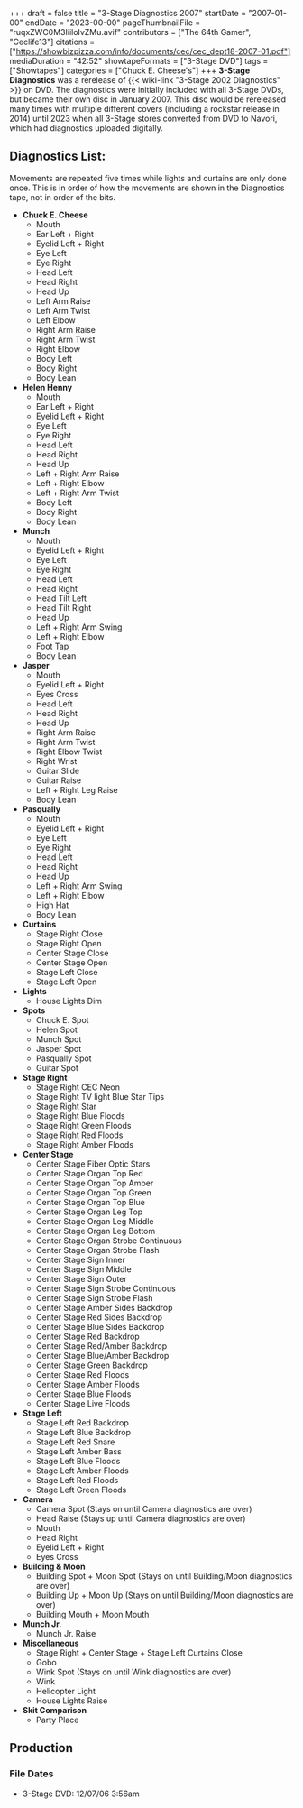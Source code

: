 +++
draft = false
title = "3-Stage Diagnostics 2007"
startDate = "2007-01-00"
endDate = "2023-00-00"
pageThumbnailFile = "ruqxZWC0M3IiiloIvZMu.avif"
contributors = ["The 64th Gamer", "Ceclife13"]
citations = ["https://showbizpizza.com/info/documents/cec/cec_dept18-2007-01.pdf"]
mediaDuration = "42:52"
showtapeFormats = ["3-Stage DVD"]
tags = ["Showtapes"]
categories = ["Chuck E. Cheese's"]
+++
**3-Stage Diagnostics** was a rerelease of {{< wiki-link "3-Stage 2002 Diagnostics" >}} on DVD. The diagnostics were initially included with all 3-Stage DVDs, but became their own disc in January 2007. This disc would be rereleased many times with multiple different covers (including a rockstar release in 2014) until 2023 when all 3-Stage stores converted from DVD to Navori, which had diagnostics uploaded digitally.

## Diagnostics List:

Movements are repeated five times while lights and curtains are only done once. This is in order of how the movements are shown in the Diagnostics tape, not in order of the bits.

- **Chuck E. Cheese**
  - Mouth
  - Ear Left + Right
  - Eyelid Left + Right
  - Eye Left
  - Eye Right
  - Head Left
  - Head Right
  - Head Up
  - Left Arm Raise
  - Left Arm Twist
  - Left Elbow
  - Right Arm Raise
  - Right Arm Twist
  - Right Elbow
  - Body Left
  - Body Right
  - Body Lean
- **Helen Henny**
  - Mouth
  - Ear Left + Right
  - Eyelid Left + Right
  - Eye Left
  - Eye Right
  - Head Left
  - Head Right
  - Head Up
  - Left + Right Arm Raise
  - Left + Right Elbow
  - Left + Right Arm Twist
  - Body Left
  - Body Right
  - Body Lean
- **Munch**
  - Mouth
  - Eyelid Left + Right
  - Eye Left
  - Eye Right
  - Head Left
  - Head Right
  - Head Tilt Left
  - Head Tilt Right
  - Head Up
  - Left + Right Arm Swing
  - Left + Right Elbow
  - Foot Tap
  - Body Lean
- **Jasper**
  - Mouth
  - Eyelid Left + Right
  - Eyes Cross
  - Head Left
  - Head Right
  - Head Up
  - Right Arm Raise
  - Right Arm Twist
  - Right Elbow Twist
  - Right Wrist
  - Guitar Slide
  - Guitar Raise
  - Left + Right Leg Raise
  - Body Lean
- **Pasqually**
  - Mouth
  - Eyelid Left + Right
  - Eye Left
  - Eye Right
  - Head Left
  - Head Right
  - Head Up
  - Left + Right Arm Swing
  - Left + Right Elbow
  - High Hat
  - Body Lean
- **Curtains**
  - Stage Right Close
  - Stage Right Open
  - Center Stage Close
  - Center Stage Open
  - Stage Left Close
  - Stage Left Open
- **Lights**
  - House Lights Dim
- **Spots**
  - Chuck E. Spot
  - Helen Spot
  - Munch Spot
  - Jasper Spot
  - Pasqually Spot
  - Guitar Spot
- **Stage Right**
  - Stage Right CEC Neon
  - Stage Right TV light Blue Star Tips
  - Stage Right Star
  - Stage Right Blue Floods
  - Stage Right Green Floods
  - Stage Right Red Floods
  - Stage Right Amber Floods
- **Center Stage**
  - Center Stage Fiber Optic Stars
  - Center Stage Organ Top Red
  - Center Stage Organ Top Amber
  - Center Stage Organ Top Green
  - Center Stage Organ Top Blue
  - Center Stage Organ Leg Top
  - Center Stage Organ Leg Middle
  - Center Stage Organ Leg Bottom
  - Center Stage Organ Strobe Continuous
  - Center Stage Organ Strobe Flash
  - Center Stage Sign Inner
  - Center Stage Sign Middle
  - Center Stage Sign Outer
  - Center Stage Sign Strobe Continuous
  - Center Stage Sign Strobe Flash
  - Center Stage Amber Sides Backdrop
  - Center Stage Red Sides Backdrop
  - Center Stage Blue Sides Backdrop
  - Center Stage Red Backdrop
  - Center Stage Red/Amber Backdrop
  - Center Stage Blue/Amber Backdrop
  - Center Stage Green Backdrop
  - Center Stage Red Floods
  - Center Stage Amber Floods
  - Center Stage Blue Floods
  - Center Stage Live Floods
- **Stage Left**
  - Stage Left Red Backdrop
  - Stage Left Blue Backdrop
  - Stage Left Red Snare
  - Stage Left Amber Bass
  - Stage Left Blue Floods
  - Stage Left Amber Floods
  - Stage Left Red Floods
  - Stage Left Green Floods
- **Camera**
  - Camera Spot (Stays on until Camera diagnostics are over)
  - Head Raise (Stays up until Camera diagnostics are over)
  - Mouth
  - Head Right
  - Eyelid Left + Right
  - Eyes Cross
- **Building & Moon**
  - Building Spot + Moon Spot (Stays on until Building/Moon diagnostics are over)
  - Building Up + Moon Up (Stays on until Building/Moon diagnostics are over)
  - Building Mouth + Moon Mouth
- **Munch Jr.**
  - Munch Jr. Raise
- **Miscellaneous**
  - Stage Right + Center Stage + Stage Left Curtains Close
  - Gobo
  - Wink Spot (Stays on until Wink diagnostics are over)
  - Wink
  - Helicopter Light
  - House Lights Raise
- **Skit Comparison**
  - Party Place

## Production

### File Dates

- 3-Stage DVD: 12/07/06 3:56am
